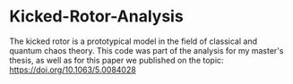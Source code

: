 # Kicked-Rotor-Analysis
The kicked rotor is a prototypical model in the field of classical and quantum chaos theory. This code was part of the analysis for my master's thesis, as well as for this paper we published on the topic: https://doi.org/10.1063/5.0084028
